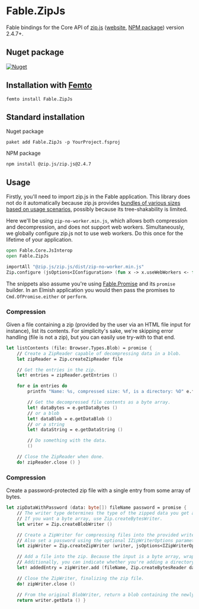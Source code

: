 # Fable.ZipJs

Fable bindings for the Core API of [zip.js](https://github.com/gildas-lormeau/zip.js) ([website](https://gildas-lormeau.github.io/zip.js/index.html), [NPM package](https://www.npmjs.com/package/@zip.js/zip.js)) version 2.4.7+.

## Nuget package
[![Nuget](https://img.shields.io/nuget/v/Fable.ZipJs.svg?colorB=green)](https://www.nuget.org/packages/Fable.ZipJs)

## Installation with [Femto](https://github.com/Zaid-Ajaj/Femto)

```
femto install Fable.ZipJs
```

## Standard installation

Nuget package

```
paket add Fable.ZipJs -p YourProject.fsproj
```

NPM package

```
npm install @zip.js/zip.js@2.4.7
```

## Usage

Firstly, you'll need to import zip.js in the Fable application. This library does not do it automatically because zip.js provides [bundles of various sizes based on usage scenarios](https://github.com/gildas-lormeau/zip.js/tree/master/dist), possibly because its tree-shakability is limited.

Here we'll be using `zip-no-worker.min.js`, which allows both compression and decompression, and does not support web workers. Simultaneously, we globally configure zip.js not to use web workers. Do this once for the lifetime of your application.

```fsharp
open Fable.Core.JsInterop
open Fable.ZipJs

importAll "@zip.js/zip.js/dist/zip-no-worker.min.js"
Zip.configure (jsOptions<IConfiguration> (fun x -> x.useWebWorkers <- false))
```

The snippets also assume you're using [Fable.Promise](https://www.nuget.org/packages/Fable.Promise/) and its `promise` builder. In an Elmish application you would then pass the promises to `Cmd.OfPromise.either` or `perform`.

### Compression

Given a file containing a zip (provided by the user via an HTML file input for instance), list its contents. For simplicity's sake, we're skipping error handling (file is not a zip), but you can easily use try-with to that end.

```fsharp
let listContents (file: Browser.Types.Blob) = promise {
    // Create a ZipReader capable of decompressing data in a blob.
    let zipReader = Zip.createZipReader file

    // Get the entries in the zip.
    let! entries = zipReader.getEntries ()

    for e in entries do
        printfn "Name: %s, compressed size: %f, is a directory: %O" e.filename e.compressedSize e.directory

        // Get the decompressed file contents as a byte array.
        let! dataBytes = e.getDataBytes ()
        // or a blob
        let! dataBlob = e.getDataBlob ()
        // or a string
        let! dataString = e.getDataString ()

        // Do something with the data.
        ()

    // Close the ZipReader when done.
    do! zipReader.close () }
```

### Compression

Create a password-protected zip file with a single entry from some array of bytes.

```fsharp
let zipDataWithPassword (data: byte[]) fileName password = promise {
    // The writer type determines the type of the zipped data you get at the end.
    // If you want a byte array, use Zip.createBytesWriter.
    let writer = Zip.createBlobWriter ()

    // Create a ZipWriter for compressing files into the provided writer.
    // Also set a password using the optional IZipWriterOptions parameter.
    let zipWriter = Zip.createZipWriter (writer, jsOptions<IZipWriterOptions> (fun x -> x.password <- password))

    // Add a file into the zip. Because the input is a byte array, wrap it in IBytesReader.
    // Additionally, you can indicate whether you're adding a directory, or set various metadata using the optional IAddOptions parameter.
    let! addedEntry = zipWriter.add (fileName, Zip.createBytesReader data, jsOptions<IAddOptions> (fun x -> x.comment <- "blah"))

    // Close the ZipWriter, finalizing the zip file.
    do! zipWriter.close ()

    // From the original BlobWriter, return a blob containing the newly created zip.
    return writer.getData () }
```